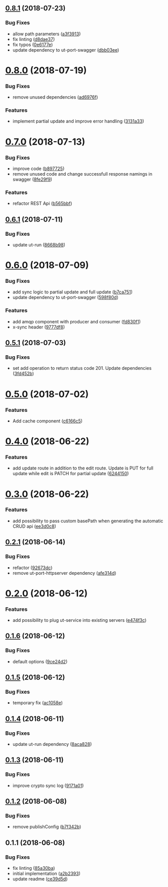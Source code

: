 <a name="0.8.1"></a>
## [0.8.1](https://github.com/softwaregroup-bg/ut-service/compare/v0.8.0...v0.8.1) (2018-07-23)


### Bug Fixes

* allow path parameters ([a3f3913](https://github.com/softwaregroup-bg/ut-service/commit/a3f3913))
* fix linting ([d8dae37](https://github.com/softwaregroup-bg/ut-service/commit/d8dae37))
* fix typos ([0e6177e](https://github.com/softwaregroup-bg/ut-service/commit/0e6177e))
* update dependency to ut-port-swagger ([dbb03ee](https://github.com/softwaregroup-bg/ut-service/commit/dbb03ee))



<a name="0.8.0"></a>
# [0.8.0](https://github.com/softwaregroup-bg/ut-service/compare/v0.7.0...v0.8.0) (2018-07-19)


### Bug Fixes

* remove unused dependencies ([ad6976f](https://github.com/softwaregroup-bg/ut-service/commit/ad6976f))


### Features

* implement partial update and improve error handling ([3131a33](https://github.com/softwaregroup-bg/ut-service/commit/3131a33))



<a name="0.7.0"></a>
# [0.7.0](https://github.com/softwaregroup-bg/ut-service/compare/v0.6.1...v0.7.0) (2018-07-13)


### Bug Fixes

* improve code ([b897725](https://github.com/softwaregroup-bg/ut-service/commit/b897725))
* remove unused code and change successfull response namings in swagger ([8fe29f9](https://github.com/softwaregroup-bg/ut-service/commit/8fe29f9))


### Features

* refactor REST Api ([b565bbf](https://github.com/softwaregroup-bg/ut-service/commit/b565bbf))



<a name="0.6.1"></a>
## [0.6.1](https://github.com/softwaregroup-bg/ut-service/compare/v0.6.0...v0.6.1) (2018-07-11)


### Bug Fixes

* update ut-run ([8668b98](https://github.com/softwaregroup-bg/ut-service/commit/8668b98))



<a name="0.6.0"></a>
# [0.6.0](https://github.com/softwaregroup-bg/ut-service/compare/v0.5.1...v0.6.0) (2018-07-09)


### Bug Fixes

* add sync logic to partial update and full update ([b7ca751](https://github.com/softwaregroup-bg/ut-service/commit/b7ca751))
* update dependency to ut-port-swagger ([598f80d](https://github.com/softwaregroup-bg/ut-service/commit/598f80d))


### Features

* add amqp component with producer and consumer ([fd830f1](https://github.com/softwaregroup-bg/ut-service/commit/fd830f1))
* x-sync header ([9777df8](https://github.com/softwaregroup-bg/ut-service/commit/9777df8))



<a name="0.5.1"></a>
## [0.5.1](https://github.com/softwaregroup-bg/ut-service/compare/v0.5.0...v0.5.1) (2018-07-03)


### Bug Fixes

* set add operation to return status code 201. Update dependencies ([3fd452b](https://github.com/softwaregroup-bg/ut-service/commit/3fd452b))



<a name="0.5.0"></a>
# [0.5.0](https://github.com/softwaregroup-bg/ut-service/compare/v0.4.0...v0.5.0) (2018-07-02)


### Features

* Add cache component ([c6166c5](https://github.com/softwaregroup-bg/ut-service/commit/c6166c5))



<a name="0.4.0"></a>
# [0.4.0](https://github.com/softwaregroup-bg/ut-service/compare/v0.3.0...v0.4.0) (2018-06-22)


### Features

* add update route in addition to the edit route. Update is PUT for full update while edit is PATCH for partial update ([6244150](https://github.com/softwaregroup-bg/ut-service/commit/6244150))



<a name="0.3.0"></a>
# [0.3.0](https://github.com/softwaregroup-bg/ut-service/compare/v0.2.1...v0.3.0) (2018-06-22)


### Features

* add possibility to pass custom basePath when generating the automatic CRUD api ([ee3d0c8](https://github.com/softwaregroup-bg/ut-service/commit/ee3d0c8))



<a name="0.2.1"></a>
## [0.2.1](https://github.com/softwaregroup-bg/ut-service/compare/v0.2.0...v0.2.1) (2018-06-14)


### Bug Fixes

* refactor ([92673dc](https://github.com/softwaregroup-bg/ut-service/commit/92673dc))
* remove ut-port-httpserver dependency ([afe314d](https://github.com/softwaregroup-bg/ut-service/commit/afe314d))



<a name="0.2.0"></a>
# [0.2.0](https://github.com/softwaregroup-bg/ut-service/compare/v0.1.6...v0.2.0) (2018-06-12)


### Features

* add possibility to plug ut-service into existing servers ([e474f3c](https://github.com/softwaregroup-bg/ut-service/commit/e474f3c))



<a name="0.1.6"></a>
## [0.1.6](https://github.com/softwaregroup-bg/ut-service/compare/v0.1.5...v0.1.6) (2018-06-12)


### Bug Fixes

* default options ([9ce24d2](https://github.com/softwaregroup-bg/ut-service/commit/9ce24d2))



<a name="0.1.5"></a>
## [0.1.5](https://github.com/softwaregroup-bg/ut-service/compare/v0.1.4...v0.1.5) (2018-06-12)


### Bug Fixes

* temporary fix ([ac1058e](https://github.com/softwaregroup-bg/ut-service/commit/ac1058e))



<a name="0.1.4"></a>
## [0.1.4](https://github.com/softwaregroup-bg/ut-service/compare/v0.1.3...v0.1.4) (2018-06-11)


### Bug Fixes

* update ut-run dependency ([8aca828](https://github.com/softwaregroup-bg/ut-service/commit/8aca828))



<a name="0.1.3"></a>
## [0.1.3](https://github.com/softwaregroup-bg/ut-service/compare/v0.1.2...v0.1.3) (2018-06-11)


### Bug Fixes

* improve crypto sync log ([9171a01](https://github.com/softwaregroup-bg/ut-service/commit/9171a01))



<a name="0.1.2"></a>
## [0.1.2](https://github.com/softwaregroup-bg/ut-service/compare/v0.1.1...v0.1.2) (2018-06-08)


### Bug Fixes

* remove publishConfig ([b7f342b](https://github.com/softwaregroup-bg/ut-service/commit/b7f342b))



<a name="0.1.1"></a>
## 0.1.1 (2018-06-08)


### Bug Fixes

* fix linting ([85a30ba](https://github.com/softwaregroup-bg/ut-service/commit/85a30ba))
* initial implementation ([a2b2393](https://github.com/softwaregroup-bg/ut-service/commit/a2b2393))
* update readme ([ce39d5d](https://github.com/softwaregroup-bg/ut-service/commit/ce39d5d))



